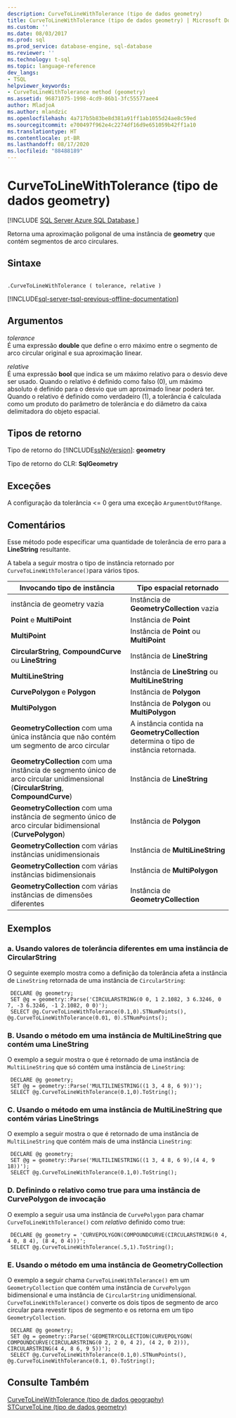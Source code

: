 ```yaml
---
description: CurveToLineWithTolerance (tipo de dados geometry)
title: CurveToLineWithTolerance (tipo de dados geometry) | Microsoft Docs
ms.custom: ''
ms.date: 08/03/2017
ms.prod: sql
ms.prod_service: database-engine, sql-database
ms.reviewer: ''
ms.technology: t-sql
ms.topic: language-reference
dev_langs:
- TSQL
helpviewer_keywords:
- CurveToLineWithTolerance method (geometry)
ms.assetid: 96871075-1998-4cd9-86b1-3fc55577aee4
author: MladjoA
ms.author: mlandzic
ms.openlocfilehash: 4a717b5b83be8d381a91ff1ab1055d24ae8c59ed
ms.sourcegitcommit: e700497f962e4c2274df16d9e651059b42ff1a10
ms.translationtype: HT
ms.contentlocale: pt-BR
ms.lasthandoff: 08/17/2020
ms.locfileid: "88488189"
---
```

# <a name="curvetolinewithtolerance-geometry-data-type"></a>CurveToLineWithTolerance (tipo de dados geometry)
[!INCLUDE [SQL Server Azure SQL Database ](../../includes/applies-to-version/sql-asdb.md)]

Retorna uma aproximação poligonal de uma instância de **geometry** que contém segmentos de arco circulares.
  
## <a name="syntax"></a>Sintaxe  
  
```  
  
.CurveToLineWithTolerance ( tolerance, relative )  
```  
  
[!INCLUDE[sql-server-tsql-previous-offline-documentation](../../includes/sql-server-tsql-previous-offline-documentation.md)]

## <a name="arguments"></a>Argumentos
 *tolerance*  
 É uma expressão **double** que define o erro máximo entre o segmento de arco circular original e sua aproximação linear.  
  
 *relative*  
 É uma expressão **bool** que indica se um máximo relativo para o desvio deve ser usado. Quando o relativo é definido como falso (0), um máximo absoluto é definido para o desvio que um aproximado linear poderá ter. Quando o relativo é definido como verdadeiro (1), a tolerância é calculada como um produto do parâmetro de tolerância e do diâmetro da caixa delimitadora do objeto espacial.  
  
## <a name="return-types"></a>Tipos de retorno  
 Tipo de retorno do [!INCLUDE[ssNoVersion](../../includes/ssnoversion-md.md)]: **geometry**  
  
 Tipo de retorno do CLR: **SqlGeometry**  
  
## <a name="exceptions"></a>Exceções  
 A configuração da tolerância <= 0 gera uma exceção `ArgumentOutOfRange`.  
  
## <a name="remarks"></a>Comentários  
 Esse método pode especificar uma quantidade de tolerância de erro para a **LineString** resultante.  
  
 A tabela a seguir mostra o tipo de instância retornado por `CurveToLineWithTolerance()`para vários tipos.  
  
|Invocando tipo de instância|Tipo espacial retornado|  
|----------------------------|---------------------------|  
|instância de geometry vazia|Instância de **GeometryCollection** vazia|  
|**Point** e **MultiPoint**|Instância de **Point**|  
|**MultiPoint**|Instância de **Point** ou **MultiPoint**|  
|**CircularString**, **CompoundCurve** ou **LineString**|Instância de **LineString**|  
|**MultiLineString**|Instância de **LineString** ou **MultiLineString**|  
|**CurvePolygon** e **Polygon**|Instância de **Polygon**|  
|**MultiPolygon**|Instância de **Polygon** ou **MultiPolygon**|  
|**GeometryCollection** com uma única instância que não contém um segmento de arco circular|A instância contida na **GeometryCollection** determina o tipo de instância retornada.|  
|**GeometryCollection** com uma instância de segmento único de arco circular unidimensional (**CircularString**, **CompoundCurve**)|Instância de **LineString**|  
|**GeometryCollection** com uma instância de segmento único de arco circular bidimensional (**CurvePolygon**)|Instância de **Polygon**|  
|**GeometryCollection** com várias instâncias unidimensionais|Instância de **MultiLineString**|  
|**GeometryCollection** com várias instâncias bidimensionais|Instância de **MultiPolygon**|  
|**GeometryCollection** com várias instâncias de dimensões diferentes|Instância de **GeometryCollection**|  
  
## <a name="examples"></a>Exemplos  
  
### <a name="a-using-different-tolerance-values-on-a-circularstring-instance"></a>a. Usando valores de tolerância diferentes em uma instância de CircularString  
 O seguinte exemplo mostra como a definição da tolerância afeta a instância de `LineString` retornada de uma instância de `CircularString`:  
  
```
 DECLARE @g geometry; 
 SET @g = geometry::Parse('CIRCULARSTRING(0 0, 1 2.1082, 3 6.3246, 0 7, -3 6.3246, -1 2.1082, 0 0)'); 
 SELECT @g.CurveToLineWithTolerance(0.1,0).STNumPoints(), @g.CurveToLineWithTolerance(0.01, 0).STNumPoints();
 ```  
  
### <a name="b-using-the-method-on-a-multilinestring-instance-containing-one-linestring"></a>B. Usando o método em uma instância de MultiLineString que contém uma LineString  
 O exemplo a seguir mostra o que é retornado de uma instância de `MultiLineString` que só contém uma instância de `LineString`:  
  
```
 DECLARE @g geometry; 
 SET @g = geometry::Parse('MULTILINESTRING((1 3, 4 8, 6 9))'); 
 SELECT @g.CurveToLineWithTolerance(0.1,0).ToString();
 ```  
  
### <a name="c-using-the-method-on-a-multilinestring-instance-containing-multiple-linestrings"></a>C. Usando o método em uma instância de MultiLineString que contém várias LineStrings  
 O exemplo a seguir mostra o que é retornado de uma instância de `MultiLineString` que contém mais de uma instância `LineString`:  
  
```
 DECLARE @g geometry; 
 SET @g = geometry::Parse('MULTILINESTRING((1 3, 4 8, 6 9),(4 4, 9 18))'); 
 SELECT @g.CurveToLineWithTolerance(0.1,0).ToString();
 ```  
  
### <a name="d-setting-relative-to-true-for-an-invoking-curvepolygon-instance"></a>D. Definindo o relativo como true para uma instância de CurvePolygon de invocação  
 O exemplo a seguir usa uma instância de `CurvePolygon` para chamar `CurveToLineWithTolerance()` com *relativo* definido como true:  
  
```
 DECLARE @g geometry = 'CURVEPOLYGON(COMPOUNDCURVE(CIRCULARSTRING(0 4, 4 0, 8 4), (8 4, 0 4)))'; 
 SELECT @g.CurveToLineWithTolerance(.5,1).ToString();
 ```  
  
### <a name="e-using-the-method-on-a-geometrycollection-instance"></a>E. Usando o método em uma instância de GeometryCollection  
 O exemplo a seguir chama `CurveToLineWithTolerance()` em um `GeometryCollection` que contém uma instância de `CurvePolygon` bidimensional e uma instância de `CircularString` unidimensional. `CurveToLineWithTolerance()` converte os dois tipos de segmento de arco circular para revestir tipos de segmento e os retorna em um tipo `GeometryCollection`.  
  
```
 DECLARE @g geometry; 
 SET @g = geometry::Parse('GEOMETRYCOLLECTION(CURVEPOLYGON( COMPOUNDCURVE(CIRCULARSTRING(0 2, 2 0, 4 2), (4 2, 0 2))), CIRCULARSTRING(4 4, 8 6, 9 5))'); 
 SELECT @g.CurveToLineWithTolerance(0.1,0).STNumPoints(), @g.CurveToLineWithTolerance(0.1, 0).ToString();
 ```  
  
## <a name="see-also"></a>Consulte Também  
 [CurveToLineWithTolerance &#40;tipo de dados geography&#41;](../../t-sql/spatial-geography/curvetolinewithtolerance-geography-data-type.md)   
 [STCurveToLine &#40;tipo de dados geometry&#41;](../../t-sql/spatial-geometry/stcurvetoline-geometry-data-type.md)  
  
  

